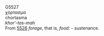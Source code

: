 G5527  
χόρτασμα  
chortasma  
*khor‘-tas-mah*  
From [5526](g5526) *forage*, that is, *food:* - sustenance.  
